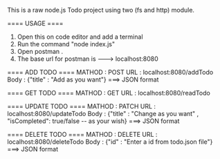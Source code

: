 This is a raw node.js Todo project using two (fs and http) module.

==== USAGE ====
1. Open this on code editor and add a terminal
2. Run the command "node index.js"
3. Open postman .
4. The base url for postman is ---> localhost:8080


==== ADD TODO ====
MATHOD  : POST
URL     : localhost:8080/addTodo
Body    : {"title" : "Add as you want"}    ===> JSON format



==== GET TODO ====
MATHOD  : GET
URL     : localhost:8080/readTodo



==== UPDATE TODO ====
MATHOD  : PATCH
URL     : localhost:8080/updateTodo
Body    : {"title" : "Change as you want" , "isCompleted": true/false -- as your wish}    ===> JSON format



==== DELETE TODO ====
MATHOD  : DELETE
URL     : localhost:8080/deleteTodo
Body    : {"id" : "Enter a id from todo.json file"}    ===> JSON format
